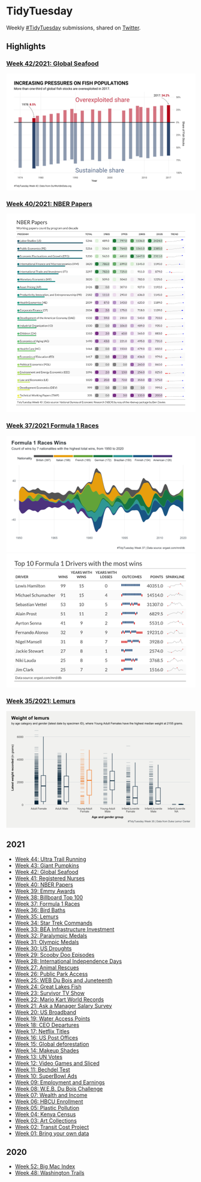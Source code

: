 # TidyTuesday
Weekly [#TidyTuesday](https://github.com/rfordatascience/tidytuesday) submissions, shared on [Twitter](https://twitter.com/leeolney3).

## Highlights
### [Week 42/2021: Global Seafood](https://github.com/leeolney3/TidyTuesday/tree/main/2021/2021_42)
[![name](https://github.com/leeolney3/TidyTuesday/blob/main/2021/2021_42/2021_42.png)](https://github.com/leeolney3/TidyTuesday/tree/main/2021/2021_42)
### [Week 40/2021: NBER Papers](https://github.com/leeolney3/TidyTuesday/tree/main/2021/2021_40)
[![name](https://github.com/leeolney3/TidyTuesday/blob/main/2021/2021_40/2021_40.png)](https://github.com/leeolney3/TidyTuesday/tree/main/2021/2021_40)
### [Week 37/2021 Formula 1 Races](https://github.com/leeolney3/TidyTuesday/tree/main/2021/2021_37)
[![name](https://github.com/leeolney3/TidyTuesday/blob/main/2021/2021_37/2021_37.png)](https://github.com/leeolney3/TidyTuesday/tree/main/2021/2021_37)
[![name](https://github.com/leeolney3/TidyTuesday/blob/main/2021/2021_37/2021_37_gtExtras.png)](https://github.com/leeolney3/TidyTuesday/tree/main/2021/2021_37)
### [Week 35/2021: Lemurs](https://github.com/leeolney3/TidyTuesday/tree/main/2021/2021_35)
[![name](https://github.com/leeolney3/TidyTuesday/blob/main/2021/2021_35/2021_35.png)](https://github.com/leeolney3/TidyTuesday/tree/main/2021/2021_35)

## 2021
* [Week 44: Ultra Trail Running](https://github.com/leeolney3/TidyTuesday/tree/main/2021/2021_44)
* [Week 43: Giant Pumpkins](https://github.com/leeolney3/TidyTuesday/tree/main/2021/2021_43)
* [Week 42: Global Seafood](https://github.com/leeolney3/TidyTuesday/tree/main/2021/2021_42)
* [Week 41: Registered Nurses](https://github.com/leeolney3/TidyTuesday/tree/main/2021/2021_41)
* [Week 40: NBER Papers](https://github.com/leeolney3/TidyTuesday/tree/main/2021/2021_40)
* [Week 39: Emmy Awards](https://github.com/leeolney3/TidyTuesday/tree/main/2021/2021_39)
* [Week 38: Billboard Top 100](https://github.com/leeolney3/TidyTuesday/tree/main/2021/2021_38)
* [Week 37: Formula 1 Races](https://github.com/leeolney3/TidyTuesday/tree/main/2021/2021_37)
* [Week 36: Bird Baths](https://github.com/leeolney3/TidyTuesday/tree/main/2021/2021_36)
* [Week 35: Lemurs](https://github.com/leeolney3/TidyTuesday/tree/main/2021/2021_35)
* [Week 34: Star Trek Commands](https://github.com/leeolney3/TidyTuesday/tree/main/2021/2021_34)
* [Week 33: BEA Infrastructure Investment](https://github.com/leeolney3/TidyTuesday/tree/main/2021/2021_33)
* [Week 32: Paralympic Medals](https://github.com/leeolney3/TidyTuesday/tree/main/2021/2021_32)
* [Week 31: Olympic Medals](https://github.com/leeolney3/TidyTuesday/tree/main/2021/2021_31)
* [Week 30: US Droughts](https://github.com/leeolney3/TidyTuesday/tree/main/2021/2021_30)
* [Week 29: Scooby Doo Episodes](https://github.com/leeolney3/TidyTuesday/tree/main/2021/2021_29)
* [Week 28: International Independence Days](https://github.com/leeolney3/TidyTuesday/tree/main/2021/2021_28)
* [Week 27: Animal Rescues](https://github.com/leeolney3/TidyTuesday/tree/main/2021/2021_27)
* [Week 26: Public Park Access](https://github.com/leeolney3/TidyTuesday/tree/main/2021/2021_26)
* [Week 25: WEB Du Bois and Juneteenth](https://github.com/leeolney3/TidyTuesday/tree/main/2021/2021_25)
* [Week 24: Great Lakes Fish](https://github.com/leeolney3/TidyTuesday/tree/main/2021/2021_24)
* [Week 23: Survivor TV Show](https://github.com/leeolney3/TidyTuesday/tree/main/2021/2021_23)
* [Week 22: Mario Kart World Records](https://github.com/leeolney3/TidyTuesday/tree/main/2021/2021_22)
* [Week 21: Ask a Manager Salary Survey](https://github.com/leeolney3/TidyTuesday/tree/main/2021/2021_21)
* [Week 20: US Broadband](https://github.com/leeolney3/TidyTuesday/tree/main/2021/2021_20)
* [Week 19: Water Access Points](https://github.com/leeolney3/TidyTuesday/tree/main/2021/2021_18)
* [Week 18: CEO Departures](https://github.com/leeolney3/TidyTuesday/tree/main/2021/2021_18)
* [Week 17: Netflix Titles](https://github.com/leeolney3/TidyTuesday/tree/main/2021/2021_17)
* [Week 16: US Post Offices](https://github.com/leeolney3/TidyTuesday/tree/main/2021/2021_16)
* [Week 15: Global deforestation](https://github.com/leeolney3/TidyTuesday/tree/main/2021/2021_15)
* [Week 14: Makeup Shades](https://github.com/leeolney3/TidyTuesday/tree/main/2021/2021_14)
* [Week 13: UN Votes](https://github.com/leeolney3/TidyTuesday/tree/main/2021/2021_13)
* [Week 12: Video Games and Sliced](https://github.com/leeolney3/TidyTuesday/tree/main/2021/2021_12)
* [Week 11: Bechdel Test](https://github.com/leeolney3/TidyTuesday/tree/main/2021/2021_11)
* [Week 10: SuperBowl Ads](https://github.com/leeolney3/TidyTuesday/tree/main/2021/2021_10)
* [Week 09: Employment and Earnings](https://github.com/leeolney3/TidyTuesday/tree/main/2021/2021_09)
* [Week 08: W.E.B. Du Bois Challenge](https://github.com/leeolney3/TidyTuesday/tree/main/2021/2021_08)
* [Week 07: Wealth and Income](https://github.com/leeolney3/TidyTuesday/tree/main/2021/2021_07)
* [Week 06: HBCU Enrollment](https://github.com/leeolney3/TidyTuesday/tree/main/2021/2021_06)
* [Week 05: Plastic Pollution](https://github.com/leeolney3/TidyTuesday/tree/main/2021/2021_05)
* [Week 04: Kenya Census](https://github.com/leeolney3/TidyTuesday/tree/main/2021/2021_04)
* [Week 03: Art Collections](https://github.com/leeolney3/TidyTuesday/tree/main/2021/2021_03)
* [Week 02: Transit Cost Project](https://github.com/leeolney3/TidyTuesday/tree/main/2021/2021_02)
* [Week 01: Bring your own data](https://github.com/leeolney3/TidyTuesday/tree/main/2021/2021_01)
## 2020
* [Week 52: Big Mac Index](https://github.com/leeolney3/TidyTuesday/tree/main/2020/2020_52)
* [Week 48: Washington Trails](https://github.com/leeolney3/TidyTuesday/tree/main/2020/2020_48)
